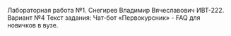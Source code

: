 Лабораторная работа №1. Снегирев Владимир Вячеславович ИВТ-222. Вариант №4
Текст задания: Чат-бот «Первокурсник» - FAQ для новичков в вузе.

